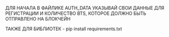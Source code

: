 ДЛЯ НАЧАЛА В ФАЙЛИКЕ AUTH_DATA УКАЗЫВАЙ СВОИ ДАННЫЕ ДЛЯ РЕГИСТРАЦИИ И КОЛИЧЕСТВО BTS, КОТОРОЕ ДОЛЖНО БЫТЬ ОТПРАВЛЕНО НА БЛОКЧЕЙН

ТАКЖЕ ДЛЯ БИБЛИОТЕК - 
pip install requirements.txt
